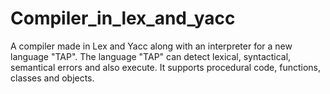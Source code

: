 # Compiler_in_lex_and_yacc
A compiler made in Lex and Yacc along with an interpreter for a new language "TAP". The language "TAP" can detect lexical, syntactical, semantical errors and also execute. It supports procedural code, functions, classes and objects.
